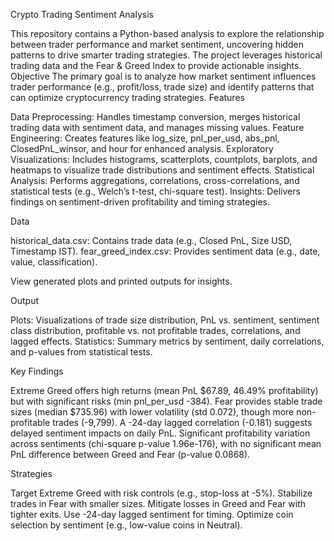 Crypto Trading Sentiment Analysis

This repository contains a Python-based analysis to explore the relationship between trader performance and market sentiment, uncovering hidden patterns to drive smarter trading strategies. The project leverages historical trading data and the Fear & Greed Index to provide actionable insights.
Objective
The primary goal is to analyze how market sentiment influences trader performance (e.g., profit/loss, trade size) and identify patterns that can optimize cryptocurrency trading strategies.
Features

Data Preprocessing: Handles timestamp conversion, merges historical trading data with sentiment data, and manages missing values.
Feature Engineering: Creates features like log_size, pnl_per_usd, abs_pnl, ClosedPnL_winsor, and hour for enhanced analysis.
Exploratory Visualizations: Includes histograms, scatterplots, countplots, barplots, and heatmaps to visualize trade distributions and sentiment effects.
Statistical Analysis: Performs aggregations, correlations, cross-correlations, and statistical tests (e.g., Welch’s t-test, chi-square test).
Insights: Delivers findings on sentiment-driven profitability and timing strategies.


Data

historical_data.csv: Contains trade data (e.g., Closed PnL, Size USD, Timestamp IST).
fear_greed_index.csv: Provides sentiment data (e.g., date, value, classification).


View generated plots and printed outputs for insights.

Output

Plots: Visualizations of trade size distribution, PnL vs. sentiment, sentiment class distribution, profitable vs. not profitable trades, correlations, and lagged effects.
Statistics: Summary metrics by sentiment, daily correlations, and p-values from statistical tests.

Key Findings

Extreme Greed offers high returns (mean PnL $67.89, 46.49% profitability) but with significant risks (min pnl_per_usd -384).
Fear provides stable trade sizes (median $735.96) with lower volatility (std 0.072), though more non-profitable trades (-9,799).
A -24-day lagged correlation (-0.181) suggests delayed sentiment impacts on daily PnL.
Significant profitability variation across sentiments (chi-square p-value 1.96e-176), with no significant mean PnL difference between Greed and Fear (p-value 0.0868).

Strategies

Target Extreme Greed with risk controls (e.g., stop-loss at -5%).
Stabilize trades in Fear with smaller sizes.
Mitigate losses in Greed and Fear with tighter exits.
Use -24-day lagged sentiment for timing.
Optimize coin selection by sentiment (e.g., low-value coins in Neutral).
